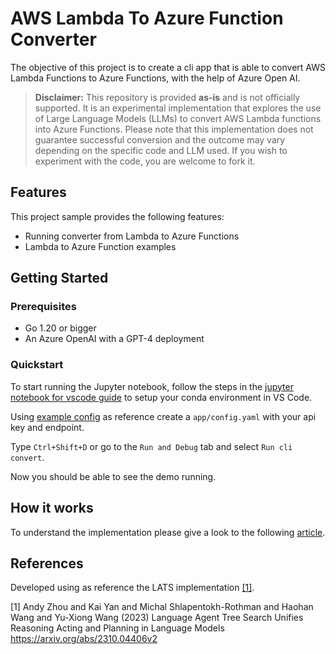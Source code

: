 # AWS Lambda To Azure Function Converter

The objective of this project is to create a cli app that is able to convert AWS Lambda Functions to Azure Functions, with the help of Azure Open AI.

> **Disclaimer:** This repository is provided **as-is** and is not officially supported. It is an experimental implementation that explores the use of Large Language Models (LLMs) to convert AWS Lambda functions into Azure Functions. Please note that this implementation does not guarantee successful conversion and the outcome may vary depending on the specific code and LLM used. If you wish to experiment with the code, you are welcome to fork it.

## Features

This project sample provides the following features:

* Running converter from Lambda to Azure Functions
* Lambda to Azure Function examples

## Getting Started

### Prerequisites

- Go 1.20 or bigger
- An Azure OpenAI with a GPT-4 deployment 

### Quickstart

To start running the Jupyter notebook, follow the steps in the [jupyter notebook for vscode guide](https://code.visualstudio.com/docs/datascience/jupyter-notebooks) to setup your conda environment in VS Code.

Using [example config](app/example-config.yaml) as reference create a `app/config.yaml` with your api key and endpoint.

Type `Ctrl+Shift+D` or go to the `Run and Debug` tab and select `Run cli convert`.

Now you should be able to see the demo running.

## How it works 

To understand the implementation please give a look to the following [article](https://techcommunity.microsoft.com/t5/azure-architecture-blog/converting-an-aws-lambda-function-in-go-into-an-azure-function/ba-p/4054916).

## References

Developed using as reference the LATS implementation [[1]](#1).

<a id="1">[1]</a>
Andy Zhou and Kai Yan and Michal Shlapentokh-Rothman and Haohan Wang and Yu-Xiong Wang (2023)
Language Agent Tree Search Unifies Reasoning Acting and Planning in Language Models
https://arxiv.org/abs/2310.04406v2






